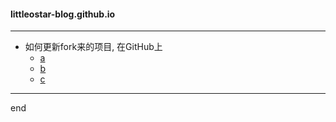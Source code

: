 #### littleostar-blog.github.io

---


- 如何更新fork来的项目, 在GitHub上
  - [a](https://www.sitepoint.com/quick-tip-sync-your-fork-with-the-original-without-the-cli/)
  - [b](https://github.com/isaacs/github/issues/1122)
  - [c](https://github.com/KirstieJane/STEMMRoleModels/wiki/Syncing-your-fork-to-the-original-repository-via-the-browser)

---

end
